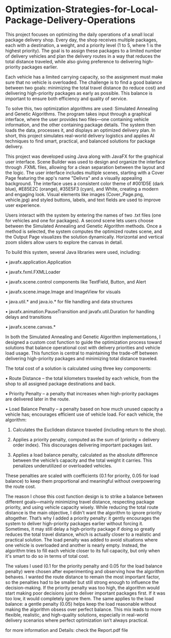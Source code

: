 # Optimization-Strategies-for-Local-Package-Delivery-Operations
This project focuses on optimizing the daily operations of a small local package delivery shop. Every day, the shop receives multiple packages, each with a destination, a weight, and a priority level (1 to 5, where 1 is the highest priority). The goal is to assign these packages to a limited number of delivery vehicles and plan the delivery routes in a way that reduces the total distance traveled, while also giving preference to delivering high-priority packages earlier.

Each vehicle has a limited carrying capacity, so the assignment must make sure that no vehicle is overloaded. The challenge is to find a good balance between two goals: minimizing the total travel distance (to reduce cost) and delivering high-priority packages as early as possible. This balance is important to ensure both efficiency and quality of service.

To solve this, two optimization algorithms are used: Simulated Annealing and Genetic Algorithms. The program takes input through a graphical interface, where the user provides two files—one containing vehicle information, and the other containing package details. The system then loads the data, processes it, and displays an optimized delivery plan. In short, this project simulates real-world delivery logistics and applies AI techniques to find smart, practical, and balanced solutions for package delivery.

This project was developed using Java along with JavaFX for the graphical user interface. Scene Builder was used to design and organize the interface through .FXML files, allowing for a clean separation between the layout and the logic.
The user interface includes multiple scenes, starting with a Cover Page featuring the app's name "Delivra" and a visually appealing background. The interface uses a consistent color theme of #001D5E (dark blue), #E85E2C (orange), #35E5F3 (cyan), and White, creating a modern and engaging look. Visual elements like images (Cover_Page.png, vehicle.jpg) and styled buttons, labels, and text fields are used to improve user experience.

Users interact with the system by entering the names of two .txt files (one for vehicles and one for packages). A second scene lets users choose between the Simulated Annealing and Genetic Algorithm methods. Once a method is selected, the system computes the optimized routes scene, and the Output Page visualizes the solution dynamically. Horizontal and vertical zoom sliders allow users to explore the canvas in detail. 

To build this system, several Java libraries were used, including:

•	javafx.application.Application

•	javafx.fxml.FXMLLoader

•	javafx.scene.control components like TextField, Button, and Alert

•	javafx.scene.image.Image and ImageView for visuals

•	java.util.* and java.io.* for file handling and data structures

•	javafx.animation.PauseTransition and javafx.util.Duration for handling delays and transitions

•	javafx.scene.canvas.*

In both the Simulated Annealing and Genetic Algorithm implementations, I designed a custom cost function to guide the optimization process toward solutions that balance operational cost with delivery priorities and vehicle load usage. This function is central to maintaining the trade-off between delivering high-priority packages and minimizing total distance traveled.

The total cost of a solution is calculated using three key components:

•	Route Distance – the total kilometers traveled by each vehicle, from the shop to all assigned package destinations and back.

•	Priority Penalty – a penalty that increases when high-priority packages are delivered later in the route.

•	Load Balance Penalty – a penalty based on how much unused capacity a vehicle has; encourages efficient use of vehicle load.
For each vehicle, the algorithm:

1.	Calculates the Euclidean distance traveled (including return to the shop).

2.	Applies a priority penalty, computed as the sum of (priority × delivery order index). This discourages delivering important packages last.

3.	Applies a load balance penalty, calculated as the absolute difference between the vehicle’s capacity and the total weight it carries. This penalizes underutilized or overloaded vehicles.

These penalties are scaled with coefficients (0.1 for priority, 0.05 for load balance) to keep them proportional and meaningful without overpowering the route cost.

The reason I chose this cost function design is to strike a balance between different goals—mainly minimizing travel distance, respecting package priority, and using vehicle capacity wisely. While reducing the total route distance is the main objective, I didn’t want the algorithm to ignore priority altogether. That’s why I added a priority penalty: it gently encourages the system to deliver high-priority packages earlier without forcing it. Sometimes, it may still delay a high-priority package if doing so greatly reduces the total travel distance, which is actually closer to a realistic and practical solution. The load penalty was added to avoid situations where one vehicle is overloaded and another is nearly empty. Instead, the algorithm tries to fill each vehicle closer to its full capacity, but only when it's smart to do so in terms of total cost.

The values I used (0.1 for the priority penalty and 0.05 for the load balance penalty) were chosen after experimenting and observing how the algorithm behaves. I wanted the route distance to remain the most important factor, so the penalties had to be smaller but still strong enough to influence the decision-making. If the priority penalty was too high, the algorithm would start making poor decisions just to deliver important packages first. If it was too low, it would completely ignore them. The same applies to the load balance: a gentle penalty (0.05) helps keep the load reasonable without making the algorithm obsess over perfect balance. This mix leads to more flexible, realistic, and high-quality solutions, especially in real-world delivery scenarios where perfect optimization isn’t always practical.

for more information and Details: check the Report.pdf file
